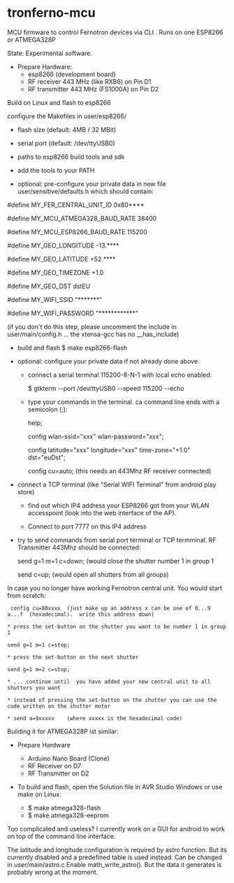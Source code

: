 # tronferno-mcu
MCU firmware to control Fernotron devices via CLI . Runs on one ESP8266 or ATMEGA328P 

State: Experimental software.

* Prepare Hardware:
  * esp8266 (development board)
  * RF receiver 443 MHz (like RXB6) on Pin D1
  * RF transmitter 443 MHz (FS1000A) on Pin D2


Build on Linux and flash to esp8266


configure the Makefiles in user/esp8266/
* flash size (default: 4MB / 32 MBit)
* serial port (default: /dev/ttyUSB0)
* paths to esp8266 build tools and sdk
* add the tools to your PATH

* optional: pre-configure your private data in new file user/sensitive/defaults.h which should contain:

#define MY_FER_CENTRAL_UNIT_ID 0x80****

#define MY_MCU_ATMEGA328_BAUD_RATE 38400

#define MY_MCU_ESP8266_BAUD_RATE 115200

#define MY_GEO_LONGITUDE -13.****

#define MY_GEO_LATITUDE +52.****

#define MY_GEO_TIMEZONE +1.0

#define MY_GEO_DST dstEU

#define MY_WIFI_SSID "*******"

#define MY_WIFI_PASSWORD "************"

(if you don't do this step, please uncomment the include in user/main/config.h ... the xtensa-gcc has no __has_include)


* build and flash
  $ make esp8266-flash

* optional: configure your private data if not already done above. 
  * connect a serial terminal 115200-8-N-1 with local echo enabled:
  
    $ gtkterm --port /dev/ttyUSB0 --speed 115200 --echo
    
  * type your commands in the terminal. ca command line ends with a semicolon (;):
  
      help;
      
      config wlan-ssid="xxx" wlan-password="xxx";
      
      config latitude="xxx" longitude="xxx" time-zone="+1.0" dst="euDst";
      
      config cu=auto;     (this needs an 443Mhz RF receiver connected)
      
* connect a TCP terminal (like "Serial WIFI Terminal" from android play store)

     * find out which IP4 address your ESP8266 got from your WLAN accesspoint (look into the web interface of the AP).
     
     * Connect to port 7777 on this IP4 address 
     


* try to send commands from serial port terminal or TCP termminal.  RF Transmitter 443Mhz should be connected:

     send g=1 m=1 c=down;    (would close the shutter number 1 in group 1
     
     send c=up;              (would open all shutters from all groups)
     
     
In case you no longer have working Fernotron central unit. You would start from scratch:
 
     config cu=80xxxx  (just make up an address x can be one of 0...9 a...f  (hexadecimal).  write this address down)
    
    * press the set-button on the shutter you want to be number 1 in group 1
    
    send g=1 m=1 c=stop;
    
    * press the set-button on the next shutter
    
    send g=1 m=2 c=stop;
    
    * ... continue until  you have added your new central unit to all shutters you want
    
    * instead of pressing the set-button on the shutter you can use the code written on the shutter motor 
    
    * send a=9xxxxx    (where xxxxx is the hexadecimal code)
    
 Building it for ATMEGA328P ist similar:
 
 * Prepare Hardware 
    * Arduino Nano Board (Clone)
    * RF Receiver on D7
    * RF Transmitter on D2
    
  * To build and flash, open the Solution file in AVR Studio Windows or use make on Linux:
      * $ make atmega328-flash
      * $ make atmega328-eeprom
     
    
   
   
 Too complicated and useless? I currently work on a GUI for android to work on top of the command line interface.
 
 The latitude and longitude configuration is required by astro function. But its currently disabled and a predefined table is used instead. Can be changed in user/main/astro.c  Enable math_write_astro(). But the data it generates is probably wrong at the moment.
 
 
 

